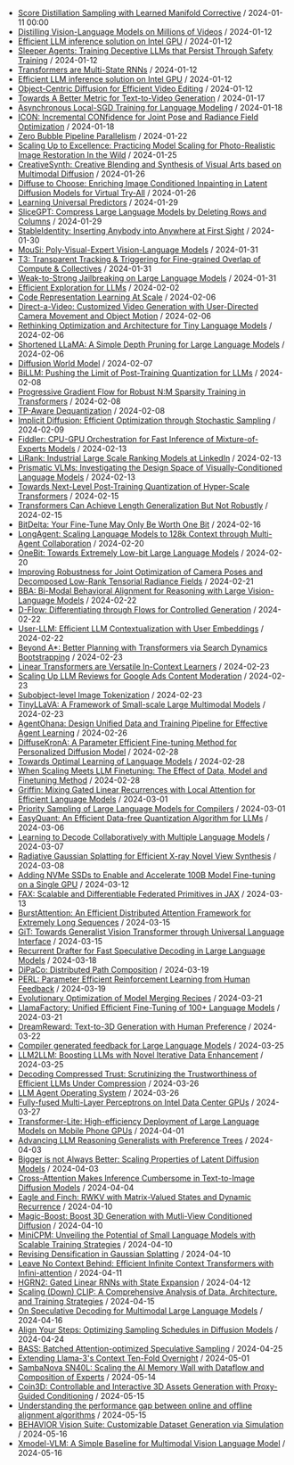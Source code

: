 - [Score Distillation Sampling with Learned Manifold Corrective](https://github.com/deep-diver/hf-daily-paper-newsletter/blob/main/archive/1/2024-01-11+Score+Distillation+Sampling+with+Learned+Manifold+Corrective.yaml) / 2024-01-11 00:00
- [Distilling Vision-Language Models on Millions of Videos](https://github.com/deep-diver/hf-daily-paper-newsletter/blob/main/archive/2/2024-01-12+Distilling+Vision-Language+Models+on+Millions+of+Videos.yaml) / 2024-01-12
- [Efficient LLM inference solution on Intel GPU](https://github.com/deep-diver/hf-daily-paper-newsletter/blob/main/archive/2/2024-01-12+Efficient+LLM+inference+solution+on+Intel+GPU.yaml) / 2024-01-12
- [Sleeper Agents: Training Deceptive LLMs that Persist Through Safety Training](https://github.com/deep-diver/hf-daily-paper-newsletter/blob/main/archive/2/2024-01-12+Sleeper+Agents%3A+Training+Deceptive+LLMs+that+Persist+Through+Safety+Training.yaml) / 2024-01-12
- [Transformers are Multi-State RNNs](https://github.com/deep-diver/hf-daily-paper-newsletter/blob/main/archive/2/2024-01-12+Transformers+are+Multi-State+RNNs.yaml) / 2024-01-12
- [Efficient LLM inference solution on Intel GPU](https://github.com/deep-diver/hf-daily-paper-newsletter/blob/main/archive/3/2024-01-12+Efficient+LLM+inference+solution+on+Intel+GPU.yaml) / 2024-01-12
- [Object-Centric Diffusion for Efficient Video Editing](https://github.com/deep-diver/hf-daily-paper-newsletter/blob/main/archive/3/2024-01-12+Object-Centric+Diffusion+for+Efficient+Video+Editing.yaml) / 2024-01-12
- [Towards A Better Metric for Text-to-Video Generation](https://github.com/deep-diver/hf-daily-paper-newsletter/blob/main/archive/4/2024-01-17+Towards+A+Better+Metric+for+Text-to-Video+Generation.yaml) / 2024-01-17
- [Asynchronous Local-SGD Training for Language Modeling](https://github.com/deep-diver/hf-daily-paper-newsletter/blob/main/archive/5/2024-01-18+Asynchronous+Local-SGD+Training+for+Language+Modeling.yaml) / 2024-01-18
- [ICON: Incremental CONfidence for Joint Pose and Radiance Field Optimization](https://github.com/deep-diver/hf-daily-paper-newsletter/blob/main/archive/5/2024-01-18+ICON%3A+Incremental+CONfidence+for+Joint+Pose+and+Radiance+Field+Optimization.yaml) / 2024-01-18
- [Zero Bubble Pipeline Parallelism](https://github.com/deep-diver/hf-daily-paper-newsletter/blob/main/archive/7/2024-01-22+Zero+Bubble+Pipeline+Parallelism.yaml) / 2024-01-22
- [Scaling Up to Excellence: Practicing Model Scaling for Photo-Realistic Image Restoration In the Wild](https://github.com/deep-diver/hf-daily-paper-newsletter/blob/main/archive/10/2024-01-25+Scaling+Up+to+Excellence%3A+Practicing+Model+Scaling+for+Photo-Realistic+Image+Restoration+In+the+Wild.yaml) / 2024-01-25
- [CreativeSynth: Creative Blending and Synthesis of Visual Arts based on Multimodal Diffusion](https://github.com/deep-diver/hf-daily-paper-newsletter/blob/main/archive/11/2024-01-26+CreativeSynth%3A+Creative+Blending+and+Synthesis+of+Visual+Arts+based+on+Multimodal+Diffusion.yaml) / 2024-01-26
- [Diffuse to Choose: Enriching Image Conditioned Inpainting in Latent Diffusion Models for Virtual Try-All](https://github.com/deep-diver/hf-daily-paper-newsletter/blob/main/archive/11/2024-01-26+Diffuse+to+Choose%3A+Enriching+Image+Conditioned+Inpainting+in+Latent+Diffusion+Models+for+Virtual+Try-All.yaml) / 2024-01-26
- [Learning Universal Predictors](https://github.com/deep-diver/hf-daily-paper-newsletter/blob/main/archive/12/2024-01-29+Learning+Universal+Predictors.yaml) / 2024-01-29
- [SliceGPT: Compress Large Language Models by Deleting Rows and Columns](https://github.com/deep-diver/hf-daily-paper-newsletter/blob/main/archive/12/2024-01-29+SliceGPT%3A+Compress+Large+Language+Models+by+Deleting+Rows+and+Columns.yaml) / 2024-01-29
- [StableIdentity: Inserting Anybody into Anywhere at First Sight](https://github.com/deep-diver/hf-daily-paper-newsletter/blob/main/archive/13/2024-01-30+StableIdentity%3A+Inserting+Anybody+into+Anywhere+at+First+Sight.yaml) / 2024-01-30
- [MouSi: Poly-Visual-Expert Vision-Language Models](https://github.com/deep-diver/hf-daily-paper-newsletter/blob/main/archive/14/2024-01-31+MouSi%3A+Poly-Visual-Expert+Vision-Language+Models.yaml) / 2024-01-31
- [T3: Transparent Tracking & Triggering for Fine-grained Overlap of Compute & Collectives](https://github.com/deep-diver/hf-daily-paper-newsletter/blob/main/archive/14/2024-01-31+T3%3A+Transparent+Tracking+%26+Triggering+for+Fine-grained+Overlap+of+Compute+%26+Collectives.yaml) / 2024-01-31
- [Weak-to-Strong Jailbreaking on Large Language Models](https://github.com/deep-diver/hf-daily-paper-newsletter/blob/main/archive/14/2024-01-31+Weak-to-Strong+Jailbreaking+on+Large+Language+Models.yaml) / 2024-01-31
- [Efficient Exploration for LLMs](https://github.com/deep-diver/hf-daily-paper-newsletter/blob/main/archive/16/2024-02-02+Efficient+Exploration+for+LLMs.yaml) / 2024-02-02
- [Code Representation Learning At Scale](https://github.com/deep-diver/hf-daily-paper-newsletter/blob/main/archive/18/2024-02-06+Code+Representation+Learning+At+Scale.yaml) / 2024-02-06
- [Direct-a-Video: Customized Video Generation with User-Directed Camera Movement and Object Motion](https://github.com/deep-diver/hf-daily-paper-newsletter/blob/main/archive/18/2024-02-06+Direct-a-Video%3A+Customized+Video+Generation+with+User-Directed+Camera+Movement+and+Object+Motion.yaml) / 2024-02-06
- [Rethinking Optimization and Architecture for Tiny Language Models](https://github.com/deep-diver/hf-daily-paper-newsletter/blob/main/archive/18/2024-02-06+Rethinking+Optimization+and+Architecture+for+Tiny+Language+Models.yaml) / 2024-02-06
- [Shortened LLaMA: A Simple Depth Pruning for Large Language Models](https://github.com/deep-diver/hf-daily-paper-newsletter/blob/main/archive/18/2024-02-06+Shortened+LLaMA%3A+A+Simple+Depth+Pruning+for+Large+Language+Models.yaml) / 2024-02-06
- [Diffusion World Model](https://github.com/deep-diver/hf-daily-paper-newsletter/blob/main/archive/19/2024-02-07+Diffusion+World+Model.yaml) / 2024-02-07
- [BiLLM: Pushing the Limit of Post-Training Quantization for LLMs](https://github.com/deep-diver/hf-daily-paper-newsletter/blob/main/archive/20/2024-02-08+BiLLM%3A+Pushing+the+Limit+of+Post-Training+Quantization+for+LLMs.yaml) / 2024-02-08
- [Progressive Gradient Flow for Robust N:M Sparsity Training in Transformers](https://github.com/deep-diver/hf-daily-paper-newsletter/blob/main/archive/20/2024-02-08+Progressive+Gradient+Flow+for+Robust+N%3AM+Sparsity+Training+in+Transformers.yaml) / 2024-02-08
- [TP-Aware Dequantization](https://github.com/deep-diver/hf-daily-paper-newsletter/blob/main/archive/20/2024-02-08+TP-Aware+Dequantization.yaml) / 2024-02-08
- [Implicit Diffusion: Efficient Optimization through Stochastic Sampling](https://github.com/deep-diver/hf-daily-paper-newsletter/blob/main/archive/21/2024-02-09+Implicit+Diffusion%3A+Efficient+Optimization+through+Stochastic+Sampling.yaml) / 2024-02-09
- [Fiddler: CPU-GPU Orchestration for Fast Inference of Mixture-of-Experts Models](https://github.com/deep-diver/hf-daily-paper-newsletter/blob/main/archive/23/2024-02-13+Fiddler%3A+CPU-GPU+Orchestration+for+Fast+Inference+of+Mixture-of-Experts+Models.yaml) / 2024-02-13
- [LiRank: Industrial Large Scale Ranking Models at LinkedIn](https://github.com/deep-diver/hf-daily-paper-newsletter/blob/main/archive/23/2024-02-13+LiRank%3A+Industrial+Large+Scale+Ranking+Models+at+LinkedIn.yaml) / 2024-02-13
- [Prismatic VLMs: Investigating the Design Space of Visually-Conditioned Language Models](https://github.com/deep-diver/hf-daily-paper-newsletter/blob/main/archive/23/2024-02-13+Prismatic+VLMs%3A+Investigating+the+Design+Space+of+Visually-Conditioned+Language+Models.yaml) / 2024-02-13
- [Towards Next-Level Post-Training Quantization of Hyper-Scale Transformers](https://github.com/deep-diver/hf-daily-paper-newsletter/blob/main/archive/25/2024-02-15+Towards+Next-Level+Post-Training+Quantization+of+Hyper-Scale+Transformers.yaml) / 2024-02-15
- [Transformers Can Achieve Length Generalization But Not Robustly](https://github.com/deep-diver/hf-daily-paper-newsletter/blob/main/archive/25/2024-02-15+Transformers+Can+Achieve+Length+Generalization+But+Not+Robustly.yaml) / 2024-02-15
- [BitDelta: Your Fine-Tune May Only Be Worth One Bit](https://github.com/deep-diver/hf-daily-paper-newsletter/blob/main/archive/26/2024-02-16+BitDelta%3A+Your+Fine-Tune+May+Only+Be+Worth+One+Bit.yaml) / 2024-02-16
- [LongAgent: Scaling Language Models to 128k Context through Multi-Agent Collaboration](https://github.com/deep-diver/hf-daily-paper-newsletter/blob/main/archive/28/2024-02-20+LongAgent%3A+Scaling+Language+Models+to+128k+Context+through+Multi-Agent+Collaboration.yaml) / 2024-02-20
- [OneBit: Towards Extremely Low-bit Large Language Models](https://github.com/deep-diver/hf-daily-paper-newsletter/blob/main/archive/28/2024-02-20+OneBit%3A+Towards+Extremely+Low-bit+Large+Language+Models.yaml) / 2024-02-20
- [Improving Robustness for Joint Optimization of Camera Poses and Decomposed Low-Rank Tensorial Radiance Fields](https://github.com/deep-diver/hf-daily-paper-newsletter/blob/main/archive/29/2024-02-21+Improving+Robustness+for+Joint+Optimization+of+Camera+Poses+and+Decomposed+Low-Rank+Tensorial+Radiance+Fields.yaml) / 2024-02-21
- [BBA: Bi-Modal Behavioral Alignment for Reasoning with Large Vision-Language Models](https://github.com/deep-diver/hf-daily-paper-newsletter/blob/main/archive/30/2024-02-22+BBA%3A+Bi-Modal+Behavioral+Alignment+for+Reasoning+with+Large+Vision-Language+Models.yaml) / 2024-02-22
- [D-Flow: Differentiating through Flows for Controlled Generation](https://github.com/deep-diver/hf-daily-paper-newsletter/blob/main/archive/30/2024-02-22+D-Flow%3A+Differentiating+through+Flows+for+Controlled+Generation.yaml) / 2024-02-22
- [User-LLM: Efficient LLM Contextualization with User Embeddings](https://github.com/deep-diver/hf-daily-paper-newsletter/blob/main/archive/30/2024-02-22+User-LLM%3A+Efficient+LLM+Contextualization+with+User+Embeddings.yaml) / 2024-02-22
- [Beyond A*: Better Planning with Transformers via Search Dynamics Bootstrapping](https://github.com/deep-diver/hf-daily-paper-newsletter/blob/main/archive/31/2024-02-23+Beyond+A%2A%3A+Better+Planning+with+Transformers+via+Search+Dynamics+Bootstrapping.yaml) / 2024-02-23
- [Linear Transformers are Versatile In-Context Learners](https://github.com/deep-diver/hf-daily-paper-newsletter/blob/main/archive/31/2024-02-23+Linear+Transformers+are+Versatile+In-Context+Learners.yaml) / 2024-02-23
- [Scaling Up LLM Reviews for Google Ads Content Moderation](https://github.com/deep-diver/hf-daily-paper-newsletter/blob/main/archive/31/2024-02-23+Scaling+Up+LLM+Reviews+for+Google+Ads+Content+Moderation.yaml) / 2024-02-23
- [Subobject-level Image Tokenization](https://github.com/deep-diver/hf-daily-paper-newsletter/blob/main/archive/31/2024-02-23+Subobject-level+Image+Tokenization.yaml) / 2024-02-23
- [TinyLLaVA: A Framework of Small-scale Large Multimodal Models](https://github.com/deep-diver/hf-daily-paper-newsletter/blob/main/archive/31/2024-02-23+TinyLLaVA%3A+A+Framework+of+Small-scale+Large+Multimodal+Models.yaml) / 2024-02-23
- [AgentOhana: Design Unified Data and Training Pipeline for Effective Agent Learning](https://github.com/deep-diver/hf-daily-paper-newsletter/blob/main/archive/32/2024-02-26+AgentOhana%3A+Design+Unified+Data+and+Training+Pipeline+for+Effective+Agent+Learning.yaml) / 2024-02-26
- [DiffuseKronA: A Parameter Efficient Fine-tuning Method for Personalized Diffusion Model](https://github.com/deep-diver/hf-daily-paper-newsletter/blob/main/archive/34/2024-02-28+DiffuseKronA%3A+A+Parameter+Efficient+Fine-tuning+Method+for+Personalized+Diffusion+Model.yaml) / 2024-02-28
- [Towards Optimal Learning of Language Models](https://github.com/deep-diver/hf-daily-paper-newsletter/blob/main/archive/34/2024-02-28+Towards+Optimal+Learning+of+Language+Models.yaml) / 2024-02-28
- [When Scaling Meets LLM Finetuning: The Effect of Data, Model and Finetuning Method](https://github.com/deep-diver/hf-daily-paper-newsletter/blob/main/archive/34/2024-02-28+When+Scaling+Meets+LLM+Finetuning%3A+The+Effect+of+Data%2C+Model+and+Finetuning+Method.yaml) / 2024-02-28
- [Griffin: Mixing Gated Linear Recurrences with Local Attention for Efficient Language Models](https://github.com/deep-diver/hf-daily-paper-newsletter/blob/main/archive/35/2024-03-01+Griffin%3A+Mixing+Gated+Linear+Recurrences+with+Local+Attention+for+Efficient+Language+Models.yaml) / 2024-03-01
- [Priority Sampling of Large Language Models for Compilers](https://github.com/deep-diver/hf-daily-paper-newsletter/blob/main/archive/35/2024-03-01+Priority+Sampling+of+Large+Language+Models+for+Compilers.yaml) / 2024-03-01
- [EasyQuant: An Efficient Data-free Quantization Algorithm for LLMs](https://github.com/deep-diver/hf-daily-paper-newsletter/blob/main/archive/38/2024-03-06+EasyQuant%3A+An+Efficient+Data-free+Quantization+Algorithm+for+LLMs.yaml) / 2024-03-06
- [Learning to Decode Collaboratively with Multiple Language Models](https://github.com/deep-diver/hf-daily-paper-newsletter/blob/main/archive/39/2024-03-07+Learning+to+Decode+Collaboratively+with+Multiple+Language+Models.yaml) / 2024-03-07
- [Radiative Gaussian Splatting for Efficient X-ray Novel View Synthesis](https://github.com/deep-diver/hf-daily-paper-newsletter/blob/main/archive/40/2024-03-08+Radiative+Gaussian+Splatting+for+Efficient+X-ray+Novel+View+Synthesis.yaml) / 2024-03-08
- [Adding NVMe SSDs to Enable and Accelerate 100B Model Fine-tuning on a Single GPU](https://github.com/deep-diver/hf-daily-paper-newsletter/blob/main/archive/42/2024-03-12+Adding+NVMe+SSDs+to+Enable+and+Accelerate+100B+Model+Fine-tuning+on+a+Single+GPU.yaml) / 2024-03-12
- [FAX: Scalable and Differentiable Federated Primitives in JAX](https://github.com/deep-diver/hf-daily-paper-newsletter/blob/main/archive/43/2024-03-13+FAX%3A+Scalable+and+Differentiable+Federated+Primitives+in+JAX.yaml) / 2024-03-13
- [BurstAttention: An Efficient Distributed Attention Framework for Extremely Long Sequences](https://github.com/deep-diver/hf-daily-paper-newsletter/blob/main/archive/45/2024-03-15+BurstAttention%3A+An+Efficient+Distributed+Attention+Framework+for+Extremely+Long+Sequences.yaml) / 2024-03-15
- [GiT: Towards Generalist Vision Transformer through Universal Language Interface](https://github.com/deep-diver/hf-daily-paper-newsletter/blob/main/archive/45/2024-03-15+GiT%3A+Towards+Generalist+Vision+Transformer+through+Universal+Language+Interface.yaml) / 2024-03-15
- [Recurrent Drafter for Fast Speculative Decoding in Large Language Models](https://github.com/deep-diver/hf-daily-paper-newsletter/blob/main/archive/46/2024-03-18+Recurrent+Drafter+for+Fast+Speculative+Decoding+in+Large+Language+Models.yaml) / 2024-03-18
- [DiPaCo: Distributed Path Composition](https://github.com/deep-diver/hf-daily-paper-newsletter/blob/main/archive/47/2024-03-19+DiPaCo%3A+Distributed+Path+Composition.yaml) / 2024-03-19
- [PERL: Parameter Efficient Reinforcement Learning from Human Feedback](https://github.com/deep-diver/hf-daily-paper-newsletter/blob/main/archive/47/2024-03-19+PERL%3A+Parameter+Efficient+Reinforcement+Learning+from+Human+Feedback.yaml) / 2024-03-19
- [Evolutionary Optimization of Model Merging Recipes](https://github.com/deep-diver/hf-daily-paper-newsletter/blob/main/archive/49/2024-03-21+Evolutionary+Optimization+of+Model+Merging+Recipes.yaml) / 2024-03-21
- [LlamaFactory: Unified Efficient Fine-Tuning of 100+ Language Models](https://github.com/deep-diver/hf-daily-paper-newsletter/blob/main/archive/49/2024-03-21+LlamaFactory%3A+Unified+Efficient+Fine-Tuning+of+100%2B+Language+Models.yaml) / 2024-03-21
- [DreamReward: Text-to-3D Generation with Human Preference](https://github.com/deep-diver/hf-daily-paper-newsletter/blob/main/archive/50/2024-03-22+DreamReward%3A+Text-to-3D+Generation+with+Human+Preference.yaml) / 2024-03-22
- [Compiler generated feedback for Large Language Models](https://github.com/deep-diver/hf-daily-paper-newsletter/blob/main/archive/51/2024-03-25+Compiler+generated+feedback+for+Large+Language+Models.yaml) / 2024-03-25
- [LLM2LLM: Boosting LLMs with Novel Iterative Data Enhancement](https://github.com/deep-diver/hf-daily-paper-newsletter/blob/main/archive/51/2024-03-25+LLM2LLM%3A+Boosting+LLMs+with+Novel+Iterative+Data+Enhancement.yaml) / 2024-03-25
- [Decoding Compressed Trust: Scrutinizing the Trustworthiness of Efficient LLMs Under Compression](https://github.com/deep-diver/hf-daily-paper-newsletter/blob/main/archive/52/2024-03-26+Decoding+Compressed+Trust%3A+Scrutinizing+the+Trustworthiness+of+Efficient+LLMs+Under+Compression.yaml) / 2024-03-26
- [LLM Agent Operating System](https://github.com/deep-diver/hf-daily-paper-newsletter/blob/main/archive/52/2024-03-26+LLM+Agent+Operating+System.yaml) / 2024-03-26
- [Fully-fused Multi-Layer Perceptrons on Intel Data Center GPUs](https://github.com/deep-diver/hf-daily-paper-newsletter/blob/main/archive/53/2024-03-27+Fully-fused+Multi-Layer+Perceptrons+on+Intel+Data+Center+GPUs.yaml) / 2024-03-27
- [Transformer-Lite: High-efficiency Deployment of Large Language Models on Mobile Phone GPUs](https://github.com/deep-diver/hf-daily-paper-newsletter/blob/main/archive/56/2024-04-01+Transformer-Lite%3A+High-efficiency+Deployment+of+Large+Language+Models+on+Mobile+Phone+GPUs.yaml) / 2024-04-01
- [Advancing LLM Reasoning Generalists with Preference Trees](https://github.com/deep-diver/hf-daily-paper-newsletter/blob/main/archive/58/2024-04-03+Advancing+LLM+Reasoning+Generalists+with+Preference+Trees.yaml) / 2024-04-03
- [Bigger is not Always Better: Scaling Properties of Latent Diffusion Models](https://github.com/deep-diver/hf-daily-paper-newsletter/blob/main/archive/58/2024-04-03+Bigger+is+not+Always+Better%3A+Scaling+Properties+of+Latent+Diffusion+Models.yaml) / 2024-04-03
- [Cross-Attention Makes Inference Cumbersome in Text-to-Image Diffusion Models](https://github.com/deep-diver/hf-daily-paper-newsletter/blob/main/archive/59/2024-04-04+Cross-Attention+Makes+Inference+Cumbersome+in+Text-to-Image+Diffusion+Models.yaml) / 2024-04-04
- [Eagle and Finch: RWKV with Matrix-Valued States and Dynamic Recurrence](https://github.com/deep-diver/hf-daily-paper-newsletter/blob/main/archive/63/2024-04-10+Eagle+and+Finch%3A+RWKV+with+Matrix-Valued+States+and+Dynamic+Recurrence.yaml) / 2024-04-10
- [Magic-Boost: Boost 3D Generation with Mutli-View Conditioned Diffusion](https://github.com/deep-diver/hf-daily-paper-newsletter/blob/main/archive/63/2024-04-10+Magic-Boost%3A+Boost+3D+Generation+with+Mutli-View+Conditioned+Diffusion.yaml) / 2024-04-10
- [MiniCPM: Unveiling the Potential of Small Language Models with Scalable Training Strategies](https://github.com/deep-diver/hf-daily-paper-newsletter/blob/main/archive/63/2024-04-10+MiniCPM%3A+Unveiling+the+Potential+of+Small+Language+Models+with+Scalable+Training+Strategies.yaml) / 2024-04-10
- [Revising Densification in Gaussian Splatting](https://github.com/deep-diver/hf-daily-paper-newsletter/blob/main/archive/63/2024-04-10+Revising+Densification+in+Gaussian+Splatting.yaml) / 2024-04-10
- [Leave No Context Behind: Efficient Infinite Context Transformers with Infini-attention](https://github.com/deep-diver/hf-daily-paper-newsletter/blob/main/archive/64/2024-04-11+Leave+No+Context+Behind%3A+Efficient+Infinite+Context+Transformers+with+Infini-attention.yaml) / 2024-04-11
- [HGRN2: Gated Linear RNNs with State Expansion](https://github.com/deep-diver/hf-daily-paper-newsletter/blob/main/archive/65/2024-04-12+HGRN2%3A+Gated+Linear+RNNs+with+State+Expansion.yaml) / 2024-04-12
- [Scaling (Down) CLIP: A Comprehensive Analysis of Data, Architecture, and Training Strategies](https://github.com/deep-diver/hf-daily-paper-newsletter/blob/main/archive/66/2024-04-15+Scaling+%28Down%29+CLIP%3A+A+Comprehensive+Analysis+of+Data%2C+Architecture%2C+and+Training+Strategies.yaml) / 2024-04-15
- [On Speculative Decoding for Multimodal Large Language Models](https://github.com/deep-diver/hf-daily-paper-newsletter/blob/main/archive/67/2024-04-16+On+Speculative+Decoding+for+Multimodal+Large+Language+Models.yaml) / 2024-04-16
- [Align Your Steps: Optimizing Sampling Schedules in Diffusion Models](https://github.com/deep-diver/hf-daily-paper-newsletter/blob/main/archive/71/2024-04-24+Align+Your+Steps%3A+Optimizing+Sampling+Schedules+in+Diffusion+Models.yaml) / 2024-04-24
- [BASS: Batched Attention-optimized Speculative Sampling](https://github.com/deep-diver/hf-daily-paper-newsletter/blob/main/archive/72/2024-04-25+BASS%3A+Batched+Attention-optimized+Speculative+Sampling.yaml) / 2024-04-25
- [Extending Llama-3's Context Ten-Fold Overnight](https://github.com/deep-diver/hf-daily-paper-newsletter/blob/main/archive/76/2024-05-01+Extending+Llama-3%27s+Context+Ten-Fold+Overnight.yaml) / 2024-05-01
- [SambaNova SN40L: Scaling the AI Memory Wall with Dataflow and Composition of Experts](https://github.com/deep-diver/hf-daily-paper-newsletter/blob/main/archive/79/2024-05-14+SambaNova+SN40L%3A+Scaling+the+AI+Memory+Wall+with+Dataflow+and+Composition+of+Experts.yaml) / 2024-05-14
- [Coin3D: Controllable and Interactive 3D Assets Generation with Proxy-Guided Conditioning](https://github.com/deep-diver/hf-daily-paper-newsletter/blob/main/archive/80/2024-05-15+Coin3D%3A+Controllable+and+Interactive+3D+Assets+Generation+with+Proxy-Guided+Conditioning.yaml) / 2024-05-15
- [Understanding the performance gap between online and offline alignment algorithms](https://github.com/deep-diver/hf-daily-paper-newsletter/blob/main/archive/80/2024-05-15+Understanding+the+performance+gap+between+online+and+offline+alignment+algorithms.yaml) / 2024-05-15
- [BEHAVIOR Vision Suite: Customizable Dataset Generation via Simulation](https://github.com/deep-diver/hf-daily-paper-newsletter/blob/main/archive/81/2024-05-16+BEHAVIOR+Vision+Suite%3A+Customizable+Dataset+Generation+via+Simulation.yaml) / 2024-05-16
- [Xmodel-VLM: A Simple Baseline for Multimodal Vision Language Model](https://github.com/deep-diver/hf-daily-paper-newsletter/blob/main/archive/81/2024-05-16+Xmodel-VLM%3A+A+Simple+Baseline+for+Multimodal+Vision+Language+Model.yaml) / 2024-05-16
